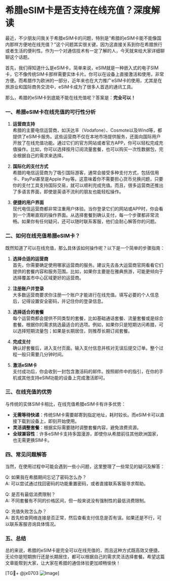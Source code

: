 # 希腊eSIM卡是否支持在线充值？深度解读

最近，不少朋友问我关于希腊eSIM卡的问题，特别是“希腊的eSIM卡能不能像国内那样方便地在线充值？”这个问题其实很关键，因为这直接关系到你在希腊旅行或者生活的便利性。作为一个对通信技术有一定了解的人，今天就来给大家详细聊聊这个话题。

首先，我们得知道什么是eSIM卡。简单来说，eSIM就是一种嵌入式的电子SIM卡，它不像传统SIM卡那样需要实体卡片。你可以在设备上直接激活和使用，非常方便。而希腊作为欧洲的一部分，近年来也在大力推广eSIM卡的使用，尤其是在旅游业和国际商务交流中，eSIM卡成为了很多人首选的通讯工具。

那么，希腊的eSIM卡到底能不能在线充值呢？答案是：**完全可以！**

### 一、希腊eSIM卡在线充值的可行性分析

1. **运营商支持**  
希腊的主要电信运营商，如沃达丰（Vodafone）、Cosmote以及Wind等，都提供了eSIM卡服务。这些运营商不仅在本地市场提供服务，还面向国际用户开放了在线充值功能。通过它们的官方网站或者官方APP，你可以轻松完成充值操作。比如，你可以选择按月订阅流量套餐，也可以购买一次性数据包，完全根据自己的需求来选择。

2. **国际化的支付方式**  
希腊的电信运营商为了吸引国际游客，通常会接受多种支付方式，包括信用卡、PayPal甚至是Apple Pay等。这意味着你不需要担心货币兑换问题，只要你的支付工具支持国际交易，就可以顺利完成充值。而且，很多运营商还推出了多语言界面，即使是英语不流利的朋友也能轻松操作。

3. **便捷的用户界面**  
现代电信运营商都非常注重用户体验。当你登录它们的网站或APP时，你会看到一个清晰直观的操作界面。从选择套餐到确认支付，每一个步骤都非常流畅。如果你有任何疑问，还可以随时联系客服，他们会耐心解答你的问题。

### 二、如何在线充值希腊eSIM卡？

既然知道了可以在线充值，那么具体该如何操作呢？以下是一个简单的步骤指南：

1. **选择合适的运营商**  
首先，你需要确定使用哪家运营商的服务。建议先去各大运营商官网看看它们提供的套餐内容和服务范围。比如，如果你主要是在雅典旅游，可能更倾向于选择覆盖市中心区域更好的运营商。

2. **注册账户并登录**  
大多数运营商要求你注册一个账户才能进行在线充值。填写必要的个人信息后，记得设置安全密码，并记住你的登录信息。

3. **选择适合的套餐**  
每个运营商都会提供不同类型的套餐，比如基础通话套餐、流量套餐或是综合套餐。根据你的需求挑选最适合的选项。例如，如果你只是短期访问希腊，可以选择短期流量包；如果是长期居住，则推荐长期订阅套餐。

4. **完成支付**  
确认好套餐后，进入支付页面。输入支付信息并核对无误后提交订单。整个过程一般只需要几分钟时间。

5. **激活eSIM卡**  
支付成功后，你会收到一封包含激活码的邮件。按照邮件中的指引，在你的手机或其他支持eSIM功能的设备上完成激活即可。

### 三、在线充值的优势

与传统的实体SIM卡相比，在线充值希腊eSIM卡有许多优势：

- **无需等待快递**：传统SIM卡需要邮寄到指定地址，耗时较长。而eSIM卡可以直接下载到设备上，即刻开始使用。
- **灵活调整套餐**：根据实际需要随时调整套餐内容，避免浪费资源。
- **全球兼容性**：许多eSIM卡支持多国漫游，即使你从希腊前往其他欧洲国家，也无需更换SIM卡。

### 四、常见问题解答

当然，在使用过程中可能会遇到一些小问题，这里整理了一些常见的疑问及解答：

Q: 如果我在希腊期间忘记了密码怎么办？  
A: 可以尝试通过找回密码的功能重置密码，或者直接联系客服寻求帮助。

Q: 是否有最低消费限制？  
A: 不同套餐有不同的价格区间，但一般来说没有强制性的最低消费限制。

Q: 充值失败怎么办？  
A: 首先检查网络连接是否正常，然后查看支付信息是否有误。如果还是不行，可以联系客服咨询具体情况。

### 五、总结

总的来说，希腊的eSIM卡是完全可以在线充值的，而且这种方式既高效又便捷。无论你是短期旅行还是长期居住，都可以根据自己的需求灵活选择套餐。希望这篇文章能帮到大家，让大家在希腊的通信体验更加顺畅愉快！

[TG💪+ @jx0703 ![Image](https://github.com/user-attachments/assets/dbca1d08-cadb-493c-b0ec-ad6f7a83f270)]